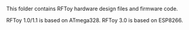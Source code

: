 This folder contains RFToy hardware design files and firmware code.

RFToy 1.0/1.1 is based on ATmega328.
RFToy 3.0 is based on ESP8266.
